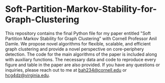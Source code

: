 # Soft-Partition-Markov-Stability-for-Graph-Clustering
This repository contains the final Python file for my paper entitled "Soft Partition Markov Stability for Graph Clustering" with Cornell Professor Anil Damle. We propose novel algorithms for flexible, scalable, and efficient graph clustering and provide a novel perspective on core-periphery detection. The code for the main algorithms of the paper is included along with auxiliary functions. The necessary data and code to reproduce every figure and table in the paper are also provided. If you have any questions or inquiries, please reach out to me at bah234@cornell.edu or hcg4dz@virginia.edu.
